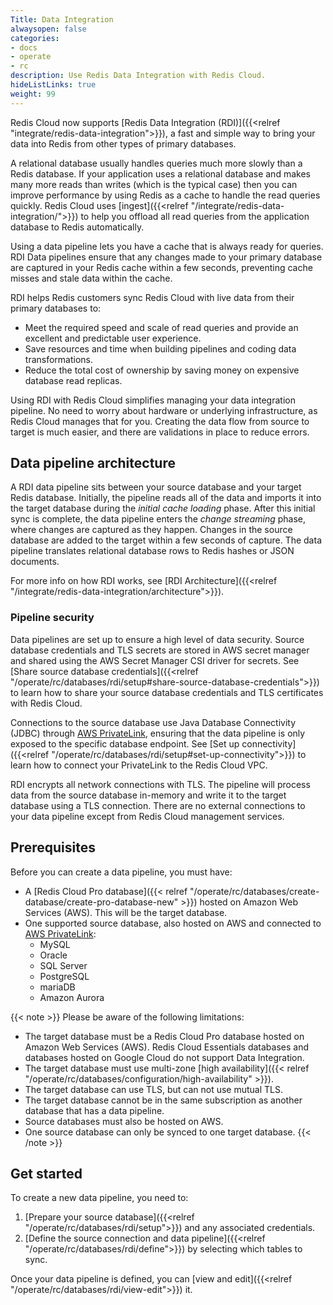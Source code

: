 ```yaml
---
Title: Data Integration
alwaysopen: false
categories:
- docs
- operate
- rc
description: Use Redis Data Integration with Redis Cloud.
hideListLinks: true
weight: 99
---
```


Redis Cloud now supports [Redis Data Integration (RDI)]({{<relref "integrate/redis-data-integration">}}), a fast and simple way to bring your data into Redis from other types of primary databases.

A relational database usually handles queries much more slowly than a Redis database. If your application uses a relational database and makes many more reads than writes (which is the typical case) then you can improve performance by using Redis as a cache to handle the read queries quickly. Redis Cloud uses [ingest]({{<relref "/integrate/redis-data-integration/">}}) to help you offload all read queries from the application database to Redis automatically.

Using a data pipeline lets you have a cache that is always ready for queries. RDI Data pipelines ensure that any changes made to your primary database are captured in your Redis cache within a few seconds, preventing cache misses and stale data within the cache. 

RDI helps Redis customers sync Redis Cloud with live data from their primary databases to:
- Meet the required speed and scale of read queries and provide an excellent and predictable user experience.
- Save resources and time when building pipelines and coding data transformations.
- Reduce the total cost of ownership by saving money on expensive database read replicas.

Using RDI with Redis Cloud simplifies managing your data integration pipeline. No need to worry about hardware or underlying infrastructure, as Redis Cloud manages that for you. Creating the data flow from source to target is much easier, and there are validations in place to reduce errors.

## Data pipeline architecture

A RDI data pipeline sits between your source database and your target Redis database. Initially, the pipeline reads all of the data and imports it into the target database during the *initial cache loading* phase. After this initial sync is complete, the data pipeline enters the *change streaming* phase, where changes are captured as they happen. Changes in the source database are added to the target within a few seconds of capture. The data pipeline translates relational database rows to Redis hashes or JSON documents. 

For more info on how RDI works, see [RDI Architecture]({{<relref "/integrate/redis-data-integration/architecture">}}).

### Pipeline security

Data pipelines are set up to ensure a high level of data security. Source database credentials and TLS secrets are stored in AWS secret manager and shared using the AWS Secret Manager CSI driver for secrets. See [Share source database credentials]({{<relref "/operate/rc/databases/rdi/setup#share-source-database-credentials">}}) to learn how to share your source database credentials and TLS certificates with Redis Cloud.

Connections to the source database use Java Database Connectivity (JDBC) through [AWS PrivateLink](https://aws.amazon.com/privatelink/), ensuring that the data pipeline is only exposed to the specific database endpoint. See [Set up connectivity]({{<relref "/operate/rc/databases/rdi/setup#set-up-connectivity">}}) to learn how to connect your PrivateLink to the Redis Cloud VPC.

RDI encrypts all network connections with TLS. The pipeline will process data from the source database in-memory and write it to the target database using a TLS connection. There are no external connections to your data pipeline except from Redis Cloud management services.

## Prerequisites

Before you can create a data pipeline, you must have:

- A [Redis Cloud Pro database]({{< relref "/operate/rc/databases/create-database/create-pro-database-new" >}}) hosted on Amazon Web Services (AWS). This will be the target database.
- One supported source database, also hosted on AWS and connected to [AWS PrivateLink](https://aws.amazon.com/privatelink/):
    - MySQL
    - Oracle
    - SQL Server
    - PostgreSQL
    - mariaDB
    - Amazon Aurora

{{< note >}}
Please be aware of the following limitations:

- The target database must be a Redis Cloud Pro database hosted on Amazon Web Services (AWS). Redis Cloud Essentials databases and databases hosted on Google Cloud do not support Data Integration.
- The target database must use multi-zone [high availability]({{< relref "/operate/rc/databases/configuration/high-availability" >}}).
- The target database can use TLS, but can not use mutual TLS.
- The target database cannot be in the same subscription as another database that has a data pipeline.
- Source databases must also be hosted on AWS.
- One source database can only be synced to one target database.
{{< /note >}} 

## Get started

To create a new data pipeline, you need to:

1. [Prepare your source database]({{<relref "/operate/rc/databases/rdi/setup">}}) and any associated credentials.
2. [Define the source connection and data pipeline]({{<relref "/operate/rc/databases/rdi/define">}}) by selecting which tables to sync.

Once your data pipeline is defined, you can [view and edit]({{<relref "/operate/rc/databases/rdi/view-edit">}}) it.